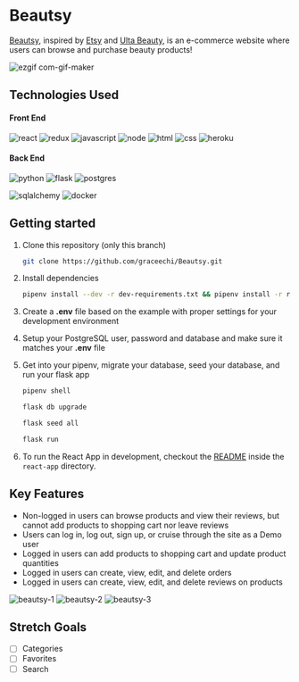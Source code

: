 # Beautsy

[Beautsy](https://aa-beautsy.herokuapp.com/), inspired by <a href="https://www.etsy.com/?utm_source=google&utm_medium=cpc&utm_term=etsy_e&utm_campaign=Search_US_Brand_GGL_ENG_General-Brand_Core_All_Exact&utm_ag=A1&utm_custom1=_k_CjwKCAjw5s6WBhA4EiwACGncZV-Y24o5PLz-rDX-jRBxp05Jjwxo22HkpXD1_ycA25nqkh-aiwll-RoC8ZEQAvD_BwE_k_&utm_content=go_227553629_16342445429_536666953103_aud-459688891435:kwd-1818581752_c_&utm_custom2=227553629&gclid=CjwKCAjw5s6WBhA4EiwACGncZV-Y24o5PLz-rDX-jRBxp05Jjwxo22HkpXD1_ycA25nqkh-aiwll-RoC8ZEQAvD_BwE" target="_blank">Etsy</a> and <a href="https://www.ulta.com/" target="_blank">Ulta Beauty</a>, is an e-commerce website where users can browse and purchase beauty products!

![ezgif com-gif-maker](https://user-images.githubusercontent.com/90019010/179421861-64eadf69-0273-44c4-aeab-214abecf07e4.gif)

## Technologies Used
#### Front End
![react](https://user-images.githubusercontent.com/90019010/179418431-3768ece7-d988-43f1-a22b-4707848ac9d2.svg)
![redux](https://user-images.githubusercontent.com/90019010/179418433-e3ae4f1d-a1dc-4772-84b7-56db8132d01e.svg)
![javascript](https://user-images.githubusercontent.com/90019010/179418437-d00f3585-d6a9-4531-af2f-e5cb321e2780.svg)
![node](https://user-images.githubusercontent.com/90019010/179418558-6d4f59d8-7449-4c32-a30f-5880f91674d7.svg)
![html](https://user-images.githubusercontent.com/90019010/179418445-20d38d75-eae7-4bbf-bed0-5c26ec4aa977.svg)
![css](https://user-images.githubusercontent.com/90019010/179418447-fd17f92e-83e6-4e60-b4d6-602b8300bdc9.svg)
![heroku](https://user-images.githubusercontent.com/90019010/179418448-91d1d47f-1184-440a-bcd0-03f36192f775.svg)

#### Back End
![python](https://user-images.githubusercontent.com/90019010/179418459-28523cdb-5d46-4473-a744-efcf2bb47c8d.svg)
![flask](https://user-images.githubusercontent.com/90019010/179418464-dac29f71-39ae-425b-bbc7-86e6dd29098b.svg)
![postgres](https://user-images.githubusercontent.com/90019010/179418482-fca795c5-b035-43e6-91cb-c136d0c9f6fb.svg)

![sqlalchemy](https://user-images.githubusercontent.com/90019010/179418727-a98bf3e3-66b0-4810-8262-233cb237eff0.png)
![docker](https://user-images.githubusercontent.com/90019010/179418728-3f613898-0931-4c44-a182-318e037cd268.png)

## Getting started
1. Clone this repository (only this branch)

   ```bash
   git clone https://github.com/graceechi/Beautsy.git
   ```

2. Install dependencies

      ```bash
      pipenv install --dev -r dev-requirements.txt && pipenv install -r requirements.txt
      ```

3. Create a **.env** file based on the example with proper settings for your
   development environment
4. Setup your PostgreSQL user, password and database and make sure it matches your **.env** file

5. Get into your pipenv, migrate your database, seed your database, and run your flask app

   ```bash
   pipenv shell
   ```

   ```bash
   flask db upgrade
   ```

   ```bash
   flask seed all
   ```

   ```bash
   flask run
   ```

6. To run the React App in development, checkout the [README](./react-app/README.md) inside the `react-app` directory.

## Key Features
- Non-logged in users can browse products and view their reviews, but cannot add products to shopping cart nor leave reviews
- Users can log in, log out, sign up, or cruise through the site as a Demo user
- Logged in users can add products to shopping cart and update product quantities
- Logged in users can create, view, edit, and delete orders
- Logged in users can create, view, edit, and delete reviews on products

![beautsy-1](https://user-images.githubusercontent.com/90019010/179422409-be3708f7-322a-444d-968c-0edd1c4d40b9.gif)
![beautsy-2](https://user-images.githubusercontent.com/90019010/179422413-8c8e5f2a-ae96-423b-b899-bffa789d9a9c.gif)
![beautsy-3](https://user-images.githubusercontent.com/90019010/179422416-dadcd28f-1c88-43a1-96b7-1871b7f5c726.gif)

## Stretch Goals
- [ ] Categories
- [ ] Favorites
- [ ] Search
